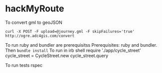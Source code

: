# hackMyRoute
To convert gml to geoJSON

    curl -X POST -F upload=@journey.gml -F skipFailures='true' http://ogre.adc4gis.com/convert

To run ruby and bundler are prerequisitss
Prerequisites: ruby and bundler.  Then `bundle install`
To run in irb shell
    require './app/cycle_street'
    cycle_street = CycleStreet.new
    cycle_street.query

To run tests
    rspec
